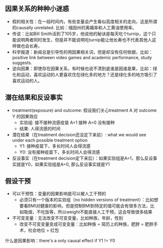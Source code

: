 ## 因果关系的种种小迷惑
- 假的相关性：在一段时间内，有些变量会产生看似高度相关的走向，这是所谓的causally unrelated. 比如：缅因州的离婚率和人工黄油使用率。
- 传说：比如Bill Smith活到了105岁，他说他的秘诀是每天吃个turnip，这个只能说明两者同时发生，但是并不能说明吃turnip能让他长寿也不代表其他人这样做也会长寿。
- 科学报道：新闻总是引导性的用因果相关词，但是却没有任何依据，比如：positive link between video games and academic performance, study suggests.
- 逆向因果：即使存在因果关系，有时候也说不清到底谁是因谁是果，比如：绿化和运动，喜欢运动的人更喜欢住在绿化多的地方？还是绿化多的地方吸引了喜欢运动的人。

## 潜在结果和反设事实
- treatment(exposure) and outcome: 假设我们关心treatment A 对 outcome Y 的因果效应
  - 实验组: 接不接种流感疫苗 A=1 接种 A=0 没有接种
  - 结果: 人得流感的时间
- 潜在结果（在treatment decision还没定下来前）: what we would see under each possible treatment option
  - Y1: 接种疫苗下，多长时间人会得流感
  - Y0: 没有接种疫苗下，多长时间人会得流感
- 反设事实（在treatment decision定下来后）：如果实验组是A=1，那么反设事实就是Y0，如果实验组是A=0, 那么反设事实就是Y1

## 假设干预
- 可以干预性：变量的因果影响是可以被人工干预的
  - 必须只有一个版本的实验组（no hidden versions of treatment）：比如想要看BMI对健康的影响，但是控制BMI到特定的值可能会有很多方法，比如吸烟，不吃饭等，所以weight不能直接人工干预，这会导致很多结果
- 不可变变量：无法改变不可变变量，比如种族，年龄，性别
  - 改变不可变变量变成可变变量：比如种族 = 简历上的种族，肥胖 = 肥胖手术，社会地位 = 红包

什么是因果影响：there's a only causal effect if Y1 != Y0
